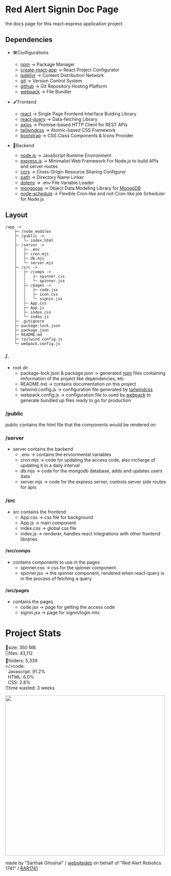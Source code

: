 # Red Alert Signin Doc Page #

the docs page for this react-express application project

## Dependencies ##
- 🛠Configurations
    * [npm](https://www.npmjs.com/) -> Package Manager
    * [create-react-app](https://create-react-app.dev/) -> React Project Configurator 
    * [jsdelivr](https://www.jsdelivr.com/) -> Content Distribution Network
    * [git](https://git-scm.com/) -> Version Control System
    * [github](https://github.com) -> Git Repository Hosting Platform
    * [webpack](https://webpack.js.org/) -> File Bundler

- 🖌️Frontend
    * [react](https://react.dev) -> Single Page Frontend Interface Bulding Library
    * [react-query](https://tanstack.com/query/latest) -> Data-fetching Library
    * [axios](https://axios-http.com/) -> Promise-based HTTP Client for REST APIs
    * [tailwindcss](https://tailwindcss.com/) -> Atomic-based CSS Framework
    * [bootstrap](https://getbootstrap.com/) -> CSS Class Components & Icons Provider

- 🔨Backend
    * [node.js](https://nodejs.org/en) -> JavaScript Runtime Environment
    * [express.js](https://expressjs.com/) ->  Minimalist Web Framework For Node.js to build APIs and server routes
    * [cors](https://www.npmjs.com/package/cors) -> Cross-Origin Resource Sharing Configurer
    * [path](https://www.npmjs.com/package/path) -> Directory Name Linker
    * [dotenv](https://www.npmjs.com/package/dotenv) -> .env File Variable Loader
    * [mongoose](https://mongoosejs.com/) -> Object Data Modeling Library for [MongoDB](https://www.mongodb.com/)
    * [node-schedule](https://www.npmjs.com/package/node-schedule) -> Flexible Cron-like and not-Cron-like job Scheduler for Node.js

## Layout ##

```shell
/app ->
    ├─ /node_modules
    ├─ /public ->
    │   └─ index.html
    ├─ /server ->
    │   ├─ .env
    │   ├─ cron.mjs
    │   ├─ db.mjs
    │   └─ server.mjs
    ├─ /src ->
    │   ├─ /comps ->
    │   │   ├─ spinner.css
    │   │   └─ spinner.jsx
    │   ├─ /pages ->
    │   │   ├─ code.jsx
    │   │   ├─ icon.css
    │   │   └─ signin.jsx
    │   ├─ App.css
    │   ├─ App.js
    │   ├─ index.css
    │   └─ index.js
    ├─ .gitignore
    ├─ package-lock.json
    ├─ package.json
    ├─ README.md
    ├─ tailwind.config.js
    └─ webpack.config.js
```

### /. ###
- root dir
    * package-lock.json & package.json -> generated [npm](https://www.npmjs.com/) files containing imformation of the project like dependencies, etc
    * README.md -> contains documentation on this project
    * tailwind.config.js -> configuration file generated by [tailwindcss](https://tailwindcss.com/)
    * webpack.config.js -> configuration file to used by [webpack](https://webpack.js.org/) to generate bundled up files ready to go for production
### /public ###
public contains the html file that the components would be rendered on

### /server ###
- server contains the backend
    * .env -> contains the enviormental variables
    * cron.mjs -> code for updating the access code, also incharge of updating it in a daily interval
    * db.mjs -> code for the mongodb database, adds and updates users data
    * server.mjs -> code for the express server, controls server side routes for apis

### /src ###
- src contains the frontend
    * App.css -> css file for background
    * App.js -> main component
    * index.css -> global css file
    * index.js -> renderer, handles react integrations with other frontend libraries

#### /src/comps ####
- contains components to use in the pages
    * spinner.css -> css for the spinner component
    * spinner.jsx -> the spinner component, rendered when react-query is in the process of fetching a query

#### /src/pages ####
- contains the pages
    * code.jsx -> page for getting the access code
    * signin.jsx -> page for signin/login into

# Project Stats #
 📏size: 350 MB<br />
 🗄️files: 43,112<br />
 📁folders: 5,339<br />
 </>code:<br />
    &nbsp;&nbsp;Javascript: 91.2%<br />
    &nbsp;&nbsp;HTML: 6.0%<br />
    &nbsp;&nbsp;CSS: 2.8%<br />
 ⏰time wasted: 3 weeks

<img src="https://cdn.donmai.us/sample/cc/20/sample-cc20def22845b688668b03615d7db1f1.jpg" height=500 width=500 />

made by "Sarthak Ghoshal" / [websitedeb](https://github.com/websitedeb) on behalf of "Red Alert Robotics 1741" / [RAR1741](https://github.com/RAR1741)